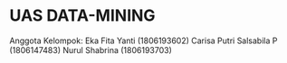 # UAS DATA-MINING
Anggota Kelompok: 
Eka Fita Yanti (1806193602) 
Carisa Putri Salsabila P (1806147483) 
Nurul Shabrina (1806193703)
